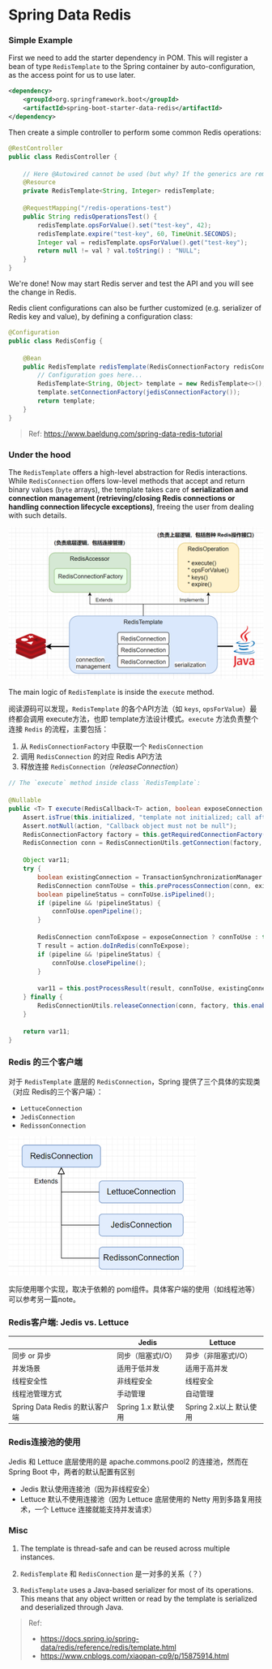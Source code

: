 

# Spring Data Redis

### Simple Example

First we need to add the starter dependency in POM. This will register a bean of type `RedisTemplate` to the Spring container by auto-configuration, as the access point for us to use later.

```xml
<dependency>
    <groupId>org.springframework.boot</groupId>
    <artifactId>spring-boot-starter-data-redis</artifactId>
</dependency>
```



Then create a simple controller to perform some common Redis operations:

```java
@RestController
public class RedisController {

    // Here @Autowired cannot be used (but why? If the generics are removed then it's ok. Wierd...)
    @Resource
    private RedisTemplate<String, Integer> redisTemplate;

    @RequestMapping("/redis-operations-test")
    public String redisOperationsTest() {
        redisTemplate.opsForValue().set("test-key", 42);
        redisTemplate.expire("test-key", 60, TimeUnit.SECONDS);
        Integer val = redisTemplate.opsForValue().get("test-key");
        return null != val ? val.toString() : "NULL";
    }
}
```

We're done! Now may start Redis server and test the API and you will see the change in Redis.

Redis client configurations can also be further customized (e.g. serializer of Redis key and value), by defining a configuration class:

```java
@Configuration
public class RedisConfig {
    
    @Bean
    public RedisTemplate redisTemplate(RedisConnectionFactory redisConnectionFactory) {
        // Configuration goes here...
        RedisTemplate<String, Object> template = new RedisTemplate<>();
        template.setConnectionFactory(jedisConnectionFactory());
        return template;
    }
}
```

> Ref: https://www.baeldung.com/spring-data-redis-tutorial



### Under the hood

The `RedisTemplate` offers a high-level abstraction for Redis interactions. While `RedisConnection` offers low-level methods that accept and return binary values (`byte` arrays), the template takes care of **serialization and connection management (retrieving/closing Redis connections or handling connection lifecycle exceptions)**, freeing the user from dealing with such details.

<img src="../images/redisTemplate.png" style="zoom:60%;" />



The main logic of `RedisTemplate` is inside the `execute` method. 

阅读源码可以发现，`RedisTemplate` 的各个API方法（如 `keys`, `opsForValue`）最终都会调用 execute方法，也即 template方法设计模式。`execute` 方法负责整个连接 `Redis` 的流程，主要包括：

1. 从 `RedisConnectionFactory` 中获取一个 `RedisConnection`
2. 调用 `RedisConnection` 的对应 Redis API方法
3. 释放连接 `RedisConnection`（*releaseConnection*）



```java
// The `execute` method inside class `RedisTemplate`:

@Nullable
public <T> T execute(RedisCallback<T> action, boolean exposeConnection, boolean pipeline) {
    Assert.isTrue(this.initialized, "template not initialized; call afterPropertiesSet() before using it");
    Assert.notNull(action, "Callback object must not be null");
    RedisConnectionFactory factory = this.getRequiredConnectionFactory();
    RedisConnection conn = RedisConnectionUtils.getConnection(factory, this.enableTransactionSupport);

    Object var11;
    try {
        boolean existingConnection = TransactionSynchronizationManager.hasResource(factory);
        RedisConnection connToUse = this.preProcessConnection(conn, existingConnection);
        boolean pipelineStatus = connToUse.isPipelined();
        if (pipeline && !pipelineStatus) {
            connToUse.openPipeline();
        }

        RedisConnection connToExpose = exposeConnection ? connToUse : this.createRedisConnectionProxy(connToUse);
        T result = action.doInRedis(connToExpose);
        if (pipeline && !pipelineStatus) {
            connToUse.closePipeline();
        }

        var11 = this.postProcessResult(result, connToUse, existingConnection);
    } finally {
        RedisConnectionUtils.releaseConnection(conn, factory, this.enableTransactionSupport);
    }

    return var11;
}
```



### Redis 的三个客户端

对于 `RedisTemplate` 底层的 `RedisConnection`，Spring 提供了三个具体的实现类（对应 Redis的三个客户端）：

* `LettuceConnection`
* `JedisConnection`
* `RedissonConnection`

<img src="../images/redisTemplate_1.png" style="zoom:60%;" />

实际使用哪个实现，取决于依赖的 pom组件。具体客户端的使用（如线程池等）可以参考另一篇note。



### Redis客户端: Jedis vs. Lettuce

|                                | Jedis               | Lettuce                 |
| ------------------------------ | ------------------- | ----------------------- |
| 同步 or 异步                   | 同步（阻塞式I/O）   | 异步（非阻塞式I/O）     |
| 并发场景                       | 适用于低并发        | 适用于高并发            |
| 线程安全性                     | 非线程安全          | 线程安全                |
| 线程池管理方式                 | 手动管理            | 自动管理                |
| Spring Data Redis 的默认客户端 | Spring 1.x 默认使用 | Spring 2.x以上 默认使用 |



### Redis连接池的使用

Jedis 和 Lettuce 底层使用的是 apache.commons.pool2 的连接池，然而在Spring Boot 中，两者的默认配置有区别

* Jedis 默认使用连接池（因为非线程安全）
* Lettuce 默认不使用连接池（因为 Lettuce 底层使用的 Netty 用到多路复用技术，一个 Lettuce 连接就能支持并发请求）





### Misc

1. The template is thread-safe and can be reused across multiple instances.
2. `RedisTemplate` 和 `RedisConnection` 是一对多的关系（？）

3. `RedisTemplate` uses a Java-based serializer for most of its operations. This means that any object written or read by the template is serialized and deserialized through Java.



> Ref:
>
> * https://docs.spring.io/spring-data/redis/reference/redis/template.html
> * https://www.cnblogs.com/xiaopan-cp9/p/15875914.html